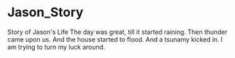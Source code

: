 # Jason_Story
Story of Jason's Life
The day was great, till it started raining.
Then thunder came upon us. 
And the house started to flood.
And a tsunamy kicked in.
I am trying to turn my luck around.
